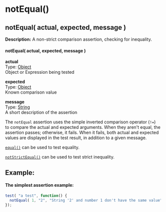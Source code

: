 # notEqual()

## notEqual( actual, expected, message )

**Description:**  A non-strict comparison assertion, checking for inequality.

#### notEqual( actual, expected, message )

**actual**  
Type: [Object](http://api.jquery.com/Types#Object)  
Object or Expression being tested

**expected**  
Type: [Object](http://api.jquery.com/Types#Object)  
Known comparison value

**message**  
Type: [String](http://api.jquery.com/Types#String)  
A short description of the assertion

The `notEqual` assertion uses the simple inverted comparison operator (`!=`) to compare the actual and expected arguments. When they aren't equal, the assertion passes; otherwise, it fails. When it fails, both actual and expected values are displayed in the test result, in addition to a given message.

[`equal()`](http://api.qunitjs.com/equal) can be used to test equality.

[`notStrictEqual()`](http://api.qunitjs.com/notStrictEqual) can be used to test strict inequality.

## Example:

#### The simplest assertion example:

```js
test( "a test", function() {
  notEqual( 1, "2", "String '2' and number 1 don't have the same value" );
});
```